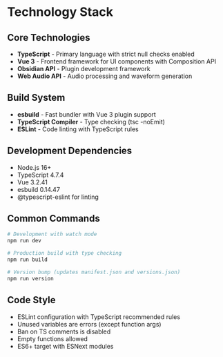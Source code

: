 # Technology Stack

## Core Technologies
- **TypeScript** - Primary language with strict null checks enabled
- **Vue 3** - Frontend framework for UI components with Composition API
- **Obsidian API** - Plugin development framework
- **Web Audio API** - Audio processing and waveform generation

## Build System
- **esbuild** - Fast bundler with Vue 3 plugin support
- **TypeScript Compiler** - Type checking (tsc -noEmit)
- **ESLint** - Code linting with TypeScript rules

## Development Dependencies
- Node.js 16+
- TypeScript 4.7.4
- Vue 3.2.41
- esbuild 0.14.47
- @typescript-eslint for linting

## Common Commands
```bash
# Development with watch mode
npm run dev

# Production build with type checking
npm run build

# Version bump (updates manifest.json and versions.json)
npm run version
```

## Code Style
- ESLint configuration with TypeScript recommended rules
- Unused variables are errors (except function args)
- Ban on TS comments is disabled
- Empty functions allowed
- ES6+ target with ESNext modules
